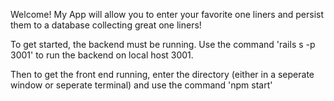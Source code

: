 Welcome! My App will allow you to enter your favorite one liners and persist them to a database collecting great one liners!

To get started, the backend must be running. Use the command 'rails s -p 3001' to run the backend on local host 3001.

Then to get the front end running, enter the directory (either in a seperate window or seperate terminal) and use the command 'npm start'
